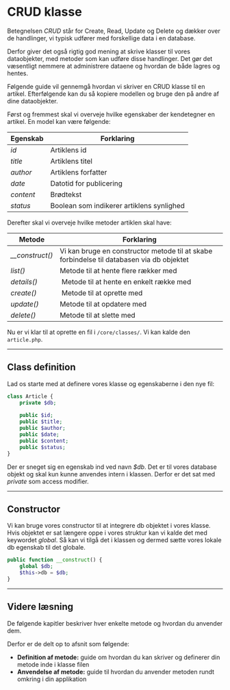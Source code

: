 # CRUD klasse
Betegnelsen *CRUD* står for Create, Read, Update og Delete og dækker over de handlinger, vi typisk udfører med forskellige data i en database.

Derfor giver det også rigtig god mening at skrive klasser til vores dataobjekter, med metoder som kan udføre disse handlinger. Det gør det væsentligt nemmere at administrere dataene og hvordan de både lagres og hentes.

Følgende guide vil gennemgå hvordan vi skriver en CRUD klasse til en artikel. Efterfølgende kan du så kopiere modellen og bruge den på andre af dine dataobjekter.

Først og fremmest skal vi overveje hvilke egenskaber der kendetegner en artikel. En model kan være følgende:

| Egenskab | Forklaring |
|---|---|
| *id* | Artiklens id |
| *title* | Artiklens titel |
| *author* | Artiklens forfatter |
| *date* | Datotid for publicering |
| *content* | Brødtekst |
| *status*  | Boolean som indikerer artiklens synlighed |

Derefter skal vi overveje hvilke metoder artiklen skal have:

| Metode | Forklaring |
|---|---|
| *__construct()* | Vi kan bruge en constructor metode til at skabe forbindelse til databasen via db objektet |
| *list()* | Metode til at hente flere rækker med | 
| *details()* | Metode til at hente en enkelt række med |
| *create()* | Metode til at oprette med |
| *update()* | Metode til at opdatere med |
| *delete()* | Metode til at slette med |

Nu er vi klar til at oprette en fil i `/core/classes/`. Vi kan kalde den `article.php`.
___
## Class definition
Lad os starte med at definere vores klasse og egenskaberne i den nye fil:
```php
class Article {
    private $db;
    
	public $id;
	public $title;
	public $author;
    public $date;
    public $content;
    public $status;
}
```
Der er sneget sig en egenskab ind ved navn *$db*. Det er til vores database objekt og skal kun kunne anvendes intern i klassen. Derfor er det sat med *private* som access modifier.
___
## Constructor
Vi kan bruge vores constructor til at integrere db objektet i vores klasse. Hvis objektet er sat længere oppe i vores struktur kan vi kalde det med keywordet *global*. Så kan vi tilgå det i klassen og dermed sætte vores lokale db egenskab til det globale.
```php
public function __construct() {
    global $db;
    $this->db = $db;        
}
```
___
## Videre læsning
De følgende kapitler beskriver hver enkelte metode og hvordan du anvender dem.

Derfor er de delt op to afsnit som følgende:
- **Definition af metode:** guide om hvordan du kan skriver og definerer din metode inde i klasse filen
- **Anvendelse af metode:** guide til hvordan du anvender metoden rundt omkring i din applikation 